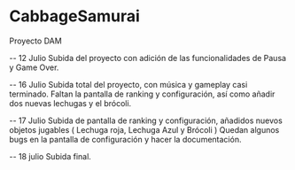 # CabbageSamurai
Proyecto DAM

-- 12 Julio
Subida del proyecto con adición de las funcionalidades de Pausa y Game Over.

-- 16 Julio
Subida total del proyecto, con música y gameplay casi terminado.
Faltan la pantalla de ranking y configuración, así como añadir dos nuevas lechugas y el brócoli.

-- 17 Julio
Subida de pantalla de ranking y configuración, añadidos nuevos objetos jugables ( Lechuga roja, Lechuga Azul y Brócoli )
Quedan algunos bugs en la pantalla de configuración y hacer la documentación.

-- 18 julio
Subida final.